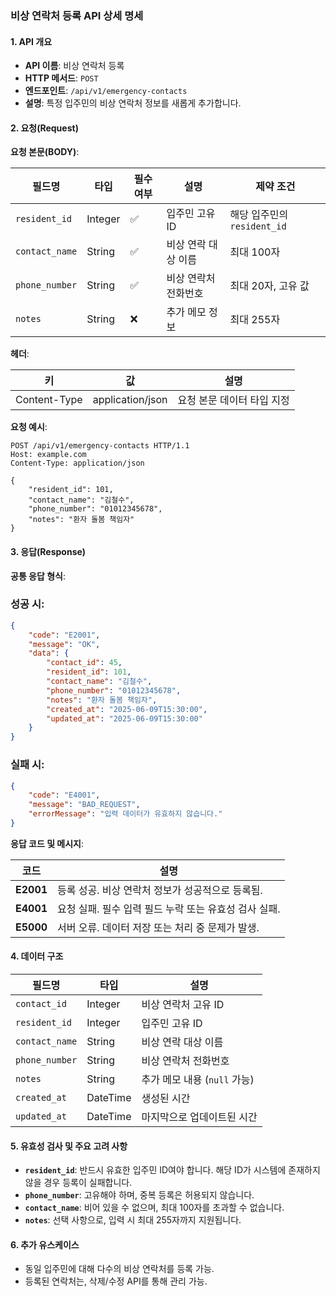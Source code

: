### 비상 연락처 등록 API 상세 명세
#### **1. API 개요**
- **API 이름**: 비상 연락처 등록
- **HTTP 메서드**: `POST`
- **엔드포인트**: `/api/v1/emergency-contacts`
- **설명**: 특정 입주민의 비상 연락처 정보를 새롭게 추가합니다.

#### **2. 요청(Request)**
**요청 본문(BODY)**:

| **필드명** | **타입** | **필수 여부** | **설명** | **제약 조건** |
| --- | --- | --- | --- | --- |
| `resident_id` | Integer | ✅ | 입주민 고유 ID | 해당 입주민의 `resident_id` |
| `contact_name` | String | ✅ | 비상 연락 대상 이름 | 최대 100자 |
| `phone_number` | String | ✅ | 비상 연락처 전화번호 | 최대 20자, 고유 값 |
| `notes` | String | ❌ | 추가 메모 정보 | 최대 255자 |
**헤더**:

| **키** | **값** | **설명** |
| --- | --- | --- |
| Content-Type | application/json | 요청 본문 데이터 타입 지정 |
**요청 예시**:
``` http
POST /api/v1/emergency-contacts HTTP/1.1
Host: example.com
Content-Type: application/json

{
    "resident_id": 101,
    "contact_name": "김철수",
    "phone_number": "01012345678",
    "notes": "환자 돌봄 책임자"
}
```
#### **3. 응답(Response)**
**공통 응답 형식**:
### 성공 시:
``` json
{
    "code": "E2001",
    "message": "OK",
    "data": {
        "contact_id": 45,
        "resident_id": 101,
        "contact_name": "김철수",
        "phone_number": "01012345678",
        "notes": "환자 돌봄 책임자",
        "created_at": "2025-06-09T15:30:00",
        "updated_at": "2025-06-09T15:30:00"
    }
}
```
### 실패 시:
``` json
{
    "code": "E4001",
    "message": "BAD_REQUEST",
    "errorMessage": "입력 데이터가 유효하지 않습니다."
}
```
**응답 코드 및 메시지**:

| **코드** | **설명** |
| --- | --- |
| **E2001** | 등록 성공. 비상 연락처 정보가 성공적으로 등록됨. |
| **E4001** | 요청 실패. 필수 입력 필드 누락 또는 유효성 검사 실패. |
| **E5000** | 서버 오류. 데이터 저장 또는 처리 중 문제가 발생. |
#### **4. 데이터 구조**

| **필드명** | **타입** | **설명** |
| --- | --- | --- |
| `contact_id` | Integer | 비상 연락처 고유 ID |
| `resident_id` | Integer | 입주민 고유 ID |
| `contact_name` | String | 비상 연락 대상 이름 |
| `phone_number` | String | 비상 연락처 전화번호 |
| `notes` | String | 추가 메모 내용 (`null` 가능) |
| `created_at` | DateTime | 생성된 시간 |
| `updated_at` | DateTime | 마지막으로 업데이트된 시간 |
#### **5. 유효성 검사 및 주요 고려 사항**
- **`resident_id`**: 반드시 유효한 입주민 ID여야 합니다. 해당 ID가 시스템에 존재하지 않을 경우 등록이 실패합니다.
- **`phone_number`**: 고유해야 하며, 중복 등록은 허용되지 않습니다.
- **`contact_name`**: 비어 있을 수 없으며, 최대 100자를 초과할 수 없습니다.
- **`notes`**: 선택 사항으로, 입력 시 최대 255자까지 지원됩니다.

#### **6. 추가 유스케이스**
- 동일 입주민에 대해 다수의 비상 연락처를 등록 가능.
- 등록된 연락처는, 삭제/수정 API를 통해 관리 가능.
